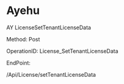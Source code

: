 #     Ayehu


AY LicenseSetTenantLicenseData

Method: Post

OperationID: License_SetTenantLicenseData

EndPoint:

/Api/License/setTenantLicenseData
